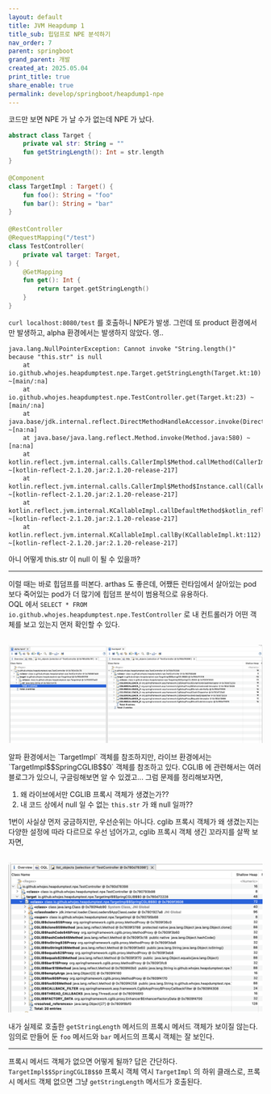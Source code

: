 ```yaml
---
layout: default
title: JVM Heapdump 1
title_sub: 힙덤프로 NPE 분석하기
nav_order: 7
parent: springboot
grand_parent: 개발 
created_at: 2025.05.04
print_title: true
share_enable: true
permalink: develop/springboot/heapdump1-npe
---
```


코드만 보면 NPE 가 날 수가 없는데 NPE 가 났다.  
  
```kotlin
abstract class Target {
    private val str: String = ""
    fun getStringLength(): Int = str.length
}

@Component
class TargetImpl : Target() {
	fun foo(): String = "foo"
	fun bar(): String = "bar"
}

@RestController
@RequestMapping("/test")
class TestController(
    private val target: Target,
) {
    @GetMapping
    fun get(): Int {
        return target.getStringLength()
    }
}
``` 

`curl localhost:8080/test` 를 호출하니 NPE가 발생. 
그런데 또 product 환경에서만 발생하고, alpha 환경에서는 발생하지 않았다. 엥.. 

```
java.lang.NullPointerException: Cannot invoke "String.length()" because "this.str" is null
	at io.github.whojes.heapdumptest.npe.Target.getStringLength(Target.kt:10) ~[main/:na]
	at io.github.whojes.heapdumptest.npe.TestController.get(Target.kt:23) ~[main/:na]
	at java.base/jdk.internal.reflect.DirectMethodHandleAccessor.invoke(DirectMethodHandleAccessor.java:103) ~[na:na]
	at java.base/java.lang.reflect.Method.invoke(Method.java:580) ~[na:na]
	at kotlin.reflect.jvm.internal.calls.CallerImpl$Method.callMethod(CallerImpl.kt:97) ~[kotlin-reflect-2.1.20.jar:2.1.20-release-217]
	at kotlin.reflect.jvm.internal.calls.CallerImpl$Method$Instance.call(CallerImpl.kt:113) ~[kotlin-reflect-2.1.20.jar:2.1.20-release-217]
	at kotlin.reflect.jvm.internal.KCallableImpl.callDefaultMethod$kotlin_reflection(KCallableImpl.kt:207) ~[kotlin-reflect-2.1.20.jar:2.1.20-release-217]
	at kotlin.reflect.jvm.internal.KCallableImpl.callBy(KCallableImpl.kt:112) ~[kotlin-reflect-2.1.20.jar:2.1.20-release-217]
```

아니 어떻게 this.str 이 null 이 될 수 있을까? 

---

이럴 때는 바로 힙덤프를 떠본다. arthas 도 좋은데, 어쨌든 런타임에서 살아있는 pod보다 죽어있는 pod가 더 많기에 힙덤프 분석이 범용적으로 유용하다.  
OQL 에서 `SELECT * FROM io.github.whojes.heapdumptest.npe.TestController` 로 내 컨트롤러가 어떤 객체를 보고 있는지 먼저 확인할 수 있다.  

<p align="center">
  <br><img alt="img-name" src="/assets/images/heapdump/1_npe_1.png" class="content-image-1"><br>
</p>
알파 환경에서는 `TargetImpl` 객체를 참조하지만, 라이브 환경에서는 `TargetImpl$$SpringCGLIB$$0` 객체를 참조하고 있다. CGLIB 에 관련해서는 여러 블로그가 있으니, 구글링해보면 알 수 있겠고... 그럼 문제를 정리해보자면,

1. 왜 라이브에서만 CGLIB 프록시 객체가 생겼는가??  
2. 내 코드 상에서 null 일 수 없는 `this.str` 가 왜 null 일까??  
  
1번이 사실상 먼저 궁금하지만, 우선순위는 아니다. cglib 프록시 객체가 왜 생겼는지는 다양한 설정에 따라 다르므로 우선 넘어가고, cglib 프록시 객체 생긴 꼬라지를 살짝 보자면,
<p align="center">
  <br><img alt="img-name" src="/assets/images/heapdump/1_npe_2.png" class="content-image-1"><br>
</p>

내가 실제로 호출한 `getStringLength` 메서드의 프록시 메서드 객체가 보이질 않는다. 임의로 만들어 둔 `foo` 메서드와 `bar` 메서드의 프록시 객체는 잘 보인다. 
  
---

프록시 메서드 객체가 없으면 어떻게 될까? 답은 간단하다. `TargetImpl$$SpringCGLIB$$0` 프록시 객체 역시 `TargetImpl` 의 하위 클래스로, 프록시 메서드 객체 없으면 그냥 `getStringLength` 메서드가 호출된다.
